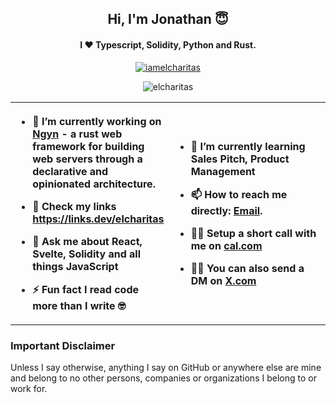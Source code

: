 <h2 align="center">Hi, I'm Jonathan 😇</h2>
<h4 align="center">I ❤️ Typescript, Solidity, Python and Rust.</h4>
<p align="center"> <a href="https://twitter.com/iamelcharitas" target="blank"><img src="https://img.shields.io/twitter/follow/iamelcharitas?logo=x&style=for-the-badge" alt="iamelcharitas" /></a> </p>
<p align="center"> <img src="https://komarev.com/ghpvc/?username=elcharitas&label=Profile%20Views&color=800080&style=for-the-badge" alt="elcharitas" /> </p>

<table>
  <tbody align="left">
    <th width="50%">

- 🔭 I’m currently working on [Ngyn](https://github.com/ngyn-rs/ngyn) - a rust web framework for building web servers through a declarative and opinionated architecture.

- 📝 Check my links https://links.dev/elcharitas

- 💬 Ask me about **React, Svelte, Solidity and all things JavaScript**

- ⚡ Fun fact **I read code more than I write 🤓**
</th><th>

- 🌱 I’m currently learning **Sales Pitch, Product Management**

- 📫 How to reach me directly: <a href="mailto:jonathanirhodia@gmail.com">Email</a>.

- 🤙🏻 Setup a short call with me on <a href="https://cal.com/elcharitas" target="blank">cal.com</a>

- ✍🏼 You can also send a DM on <a href="https://twitter.com/iamelcharitas" target="blank">X.com</a>

</th>
  </tbody>
</table>

### Important Disclaimer

Unless I say otherwise, anything I say on GitHub or anywhere else are mine and belong to no other persons, companies or organizations I belong to or work for.
